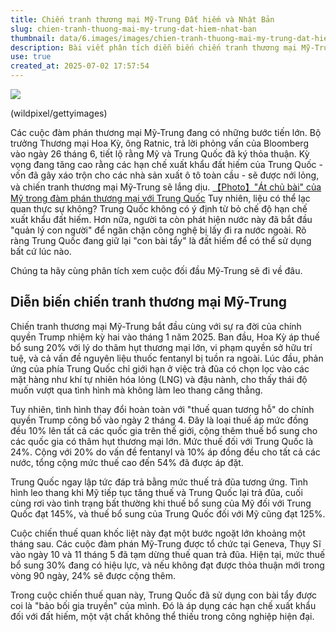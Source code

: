 ```yaml
---
title: Chiến tranh thương mại Mỹ-Trung Đất hiếm và Nhật Bản
slug: chien-tranh-thuong-mai-my-trung-dat-hiem-nhat-ban
thumbnail: data/6.images/images/chien-tranh-thuong-mai-my-trung-dat-hiem-nhat-ban.webp
description: Bài viết phân tích diễn biến chiến tranh thương mại Mỹ-Trung, đặc biệt là vai trò của đất hiếm và phản ứng của Nhật Bản trước cuộc đối đầu này.
use: true
created_at: 2025-07-02 17:57:54
---
```


![](/images/20250702-00138129-wedge-000-1-view.webp)

(wildpixel/gettyimages)

Các cuộc đàm phán thương mại Mỹ-Trung đang có những bước tiến lớn. Bộ trưởng Thương mại Hoa Kỳ, ông Ratnic, trả lời phỏng vấn của Bloomberg vào ngày 26 tháng 6, tiết lộ rằng Mỹ và Trung Quốc đã ký thỏa thuận. Kỳ vọng đang tăng cao rằng các hạn chế xuất khẩu đất hiếm của Trung Quốc - vốn đã gây xáo trộn cho các nhà sản xuất ô tô toàn cầu - sẽ được nới lỏng, và chiến tranh thương mại Mỹ-Trung sẽ lắng dịu.
[【Photo】"Át chủ bài" của Mỹ trong đàm phán thương mại với Trung Quốc](https://wedge.ismedia.jp/articles/gallery/38129?utm_source=headlines.yahoo.co.jp&utm_medium=referral&utm_campaign=partnerLink&photo=2)
Tuy nhiên, liệu có thể lạc quan thực sự không? Trung Quốc không có ý định từ bỏ chế độ hạn chế xuất khẩu đất hiếm. Hơn nữa, người ta còn phát hiện nước này đã bắt đầu "quản lý con người" để ngăn chặn công nghệ bị lấy đi ra nước ngoài. Rõ ràng Trung Quốc đang giữ lại "con bài tẩy" là đất hiếm để có thể sử dụng bất cứ lúc nào.

Chúng ta hãy cùng phân tích xem cuộc đối đầu Mỹ-Trung sẽ đi về đâu.

## Diễn biến chiến tranh thương mại Mỹ-Trung

Chiến tranh thương mại Mỹ-Trung bắt đầu cùng với sự ra đời của chính quyền Trump nhiệm kỳ hai vào tháng 1 năm 2025. Ban đầu, Hoa Kỳ áp thuế bổ sung 20% với lý do thâm hụt thương mại lớn, vi phạm quyền sở hữu trí tuệ, và cả vấn đề nguyên liệu thuốc fentanyl bị tuồn ra ngoài. Lúc đầu, phản ứng của phía Trung Quốc chỉ giới hạn ở việc trả đũa có chọn lọc vào các mặt hàng như khí tự nhiên hóa lỏng (LNG) và đậu nành, cho thấy thái độ muốn vượt qua tình hình mà không làm leo thang căng thẳng.

Tuy nhiên, tình hình thay đổi hoàn toàn với "thuế quan tương hỗ" do chính quyền Trump công bố vào ngày 2 tháng 4. Đây là loại thuế áp mức đồng đều 10% lên tất cả các quốc gia trên thế giới, cộng thêm thuế bổ sung cho các quốc gia có thâm hụt thương mại lớn. Mức thuế đối với Trung Quốc là 24%. Cộng với 20% do vấn đề fentanyl và 10% áp đồng đều cho tất cả các nước, tổng cộng mức thuế cao đến 54% đã được áp đặt.

Trung Quốc ngay lập tức đáp trả bằng mức thuế trả đũa tương ứng. Tình hình leo thang khi Mỹ tiếp tục tăng thuế và Trung Quốc lại trả đũa, cuối cùng rơi vào tình trạng bất thường khi thuế bổ sung của Mỹ đối với Trung Quốc đạt 145%, và thuế bổ sung của Trung Quốc đối với Mỹ cũng đạt 125%.

Cuộc chiến thuế quan khốc liệt này đạt một bước ngoặt lớn khoảng một tháng sau. Các cuộc đàm phán Mỹ-Trung được tổ chức tại Geneva, Thụy Sĩ vào ngày 10 và 11 tháng 5 đã tạm dừng thuế quan trả đũa. Hiện tại, mức thuế bổ sung 30% đang có hiệu lực, và nếu không đạt được thỏa thuận mới trong vòng 90 ngày, 24% sẽ được cộng thêm.

Trong cuộc chiến thuế quan này, Trung Quốc đã sử dụng con bài tẩy được coi là "bảo bối gia truyền" của mình. Đó là áp dụng các hạn chế xuất khẩu đối với đất hiếm, một vật chất không thể thiếu trong công nghiệp hiện đại.
